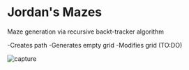 # Jordan's Mazes

Maze generation via recursive backt-tracker algorithm 

-Creates path
-Generates empty grid
-Modifies grid (TO:DO)

![capture](https://user-images.githubusercontent.com/15781380/51064963-4713d480-15fa-11e9-9701-a5e841fc1c0f.JPG)
